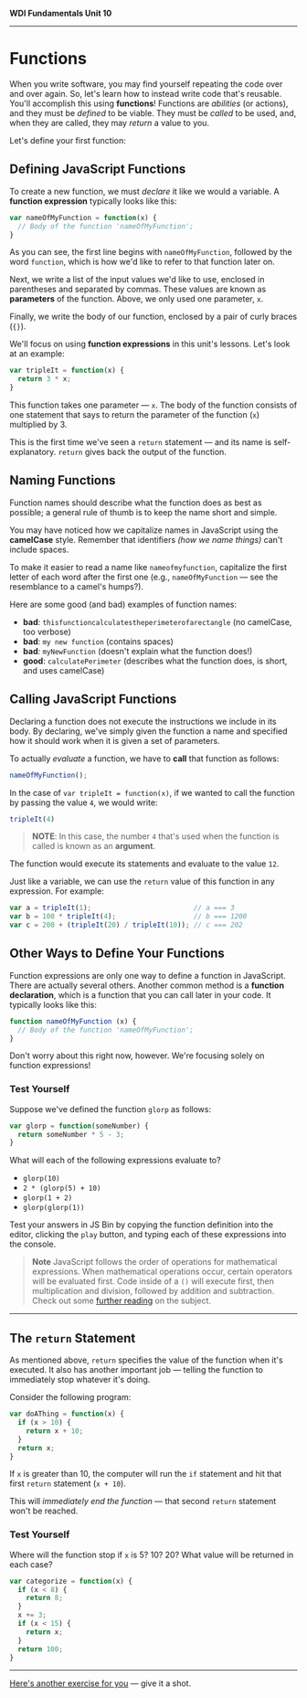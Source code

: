 **WDI Fundamentals Unit 10**

---

# Functions

When you write software, you may find yourself repeating the code over and over again. So, let's learn how to instead write code that's reusable. You'll accomplish this using **functions**! Functions are _abilities_ (or actions), and they must be _defined_ to be viable. They must be _called_ to be used, and, when they are called, they may _return_ a value to you. 

Let's define your first function:

## Defining JavaScript Functions

To create a new function, we must *declare* it like we would a variable. A **function expression** typically looks like this:

```javascript
var nameOfMyFunction = function(x) {
  // Body of the function 'nameOfMyFunction';
}
```

As you can see, the first line begins with `nameOfMyFunction`, followed by the word `function`, which is how we'd like to refer to that function later on.

Next, we write a list of the input values we'd like to use, enclosed in parentheses and separated by commas. These values are known as **parameters** of the function. Above, we only used one parameter, `x`.

Finally, we write the body of our function, enclosed by a pair of curly braces (`{}`).

We'll focus on using **function expressions** in this unit's lessons. Let's look at an example:

```javascript
var tripleIt = function(x) {
  return 3 * x;
}
```

This function takes one parameter — `x`. The body of the function consists of one statement that says to return the parameter of the function (`x`) multiplied by 3.

This is the first time we've seen a `return` statement — and its name is self-explanatory. `return` gives back the output of the function.

## Naming Functions

Function names should describe what the function does as best as possible; a general rule of thumb is to keep the name short and simple.

You may have noticed how we capitalize names in JavaScript using the **camelCase** style. Remember that identifiers *(how we name things)* can't include spaces.

To make it easier to read a name like `nameofmyfunction`, capitalize the first letter of each word after the first one (e.g., `nameOfMyFunction` — see the resemblance to a camel's humps?).

Here are some good (and bad) examples of function names:

- **bad**:  `thisfunctioncalculatestheperimeterofarectangle` (no camelCase, too verbose)
- **bad**:  `my new function` (contains spaces)
- **bad**:  `myNewFunction` (doesn't explain what the function does!)
- **good**: `calculatePerimeter` (describes what the function does, is short, and uses camelCase)


## Calling JavaScript Functions

Declaring a function does not execute the instructions we include in its body. By declaring, we've simply given the function a name and specified how it should work when it is given a set of parameters.

To actually *evaluate* a function, we have to **call** that function as follows:

```javascript
nameOfMyFunction();
```

In the case of `var tripleIt = function(x)`, if we wanted to call the function by passing the value `4`, we would write:

```javascript
tripleIt(4)
```

> **NOTE**: In this case, the number `4` that's used when the function is called is known as an **argument**.

The function would execute its statements and evaluate to the value `12`.

Just like a variable, we can use the `return` value of this function in any expression. For example:

```javascript
var a = tripleIt(1);                         // a === 3
var b = 100 * tripleIt(4);                   // b === 1200
var c = 200 + (tripleIt(20) / tripleIt(10)); // c === 202
```
## Other Ways to Define Your Functions

Function expressions are only one way to define a function in JavaScript. There are actually several others. Another common method is a **function declaration**, which is a function that you can call later in your code. It typically looks like this:

```javascript
function nameOfMyFunction (x) {
  // Body of the function 'nameOfMyFunction';
}
```

Don't worry about this right now, however. We're focusing solely on function expressions!


### Test Yourself

Suppose we've defined the function `glorp` as follows:

```javascript
var glorp = function(someNumber) {
  return someNumber * 5 - 3;
}
```

What will each of the following expressions evaluate to?

* `glorp(10)`
* `2 * (glorp(5) + 10)`
* `glorp(1 + 2)`
* `glorp(glorp(1))`

Test your answers in JS Bin by copying the function definition into the editor, clicking the `play` button, and typing each of these expressions into the console.

>**Note**  JavaScript follows the order of operations for mathematical expressions. When mathematical operations occur, certain operators will be evaluated first. Code inside of a `()` will execute first, then multiplication and division, followed by addition and subtraction. Check out some [further reading](https://www.mathsisfun.com/operation-order-pemdas.html) on the subject.

---

## The `return` Statement

As mentioned above, `return` specifies the value of the function when it's executed. It also has another important job — telling the function to immediately stop whatever it's doing.

Consider the following program:

```javascript
var doAThing = function(x) {
  if (x > 10) {
    return x + 10;
  }
  return x;
}
```

If `x` is greater than 10, the computer will run the `if` statement and hit that first `return` statement (`x + 10`).

This will *immediately end the function* — that second `return` statement won't be reached.

### Test Yourself

Where will the function stop if `x` is 5? 10? 20? What value will be returned in each case?

```javascript
var categorize = function(x) {
  if (x < 8) {
    return 8;
  }
  x += 3;
  if (x < 15) {
    return x;
  }
  return 100;
}
```

---

[Here's another exercise for you](04_exercise.md) — give it a shot.
